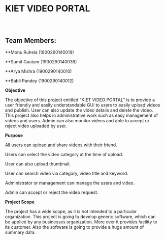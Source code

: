 # KIET VIDEO PORTAL
<header><img class="page-cover-image" src=""/><div class="page-header-icon page-header-icon-with-cover"><span class="icon"></span></div><h1 class="page-title"></h1></header>

## Team Members:
**Monu Ruhela  (1900290140019)

**Sumit Gautam (1900290140038)

**Arya Mishra  (1900290140010)

**Babli Pandey (1900290140012)

**Objective**

The objective of this project entitled “KIET VIDEO PORTAL” is to provide a user friendly and easily understandable GUI to users to easily upload videos and publish. User can also update the video details and delete the video. This project also helps in administrative work such as easy management of videos and users. Admin can also monitor videos and able to accept or reject video uploaded by user.

**Purpose**

All users can upload and share videos with their friend.

Users can select the video category at the time of upload.

User can also upload thumbnail.

User can search video via category, video title and keyword.

Administrator or management can manage the users and video.

Admin can accept or reject the video request.

**Project Scope**

The project has a wide scope, as it is not intended to a particular organization. This project is going to develop generic software, which can be applied by any businesses organization. More over it provides facility to its customer. Also the software is going to provide a huge amount of summary data.
